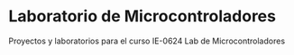 # Laboratorio de Microcontroladores
Proyectos y laboratorios para el curso IE-0624 Lab de Microcontroladores
